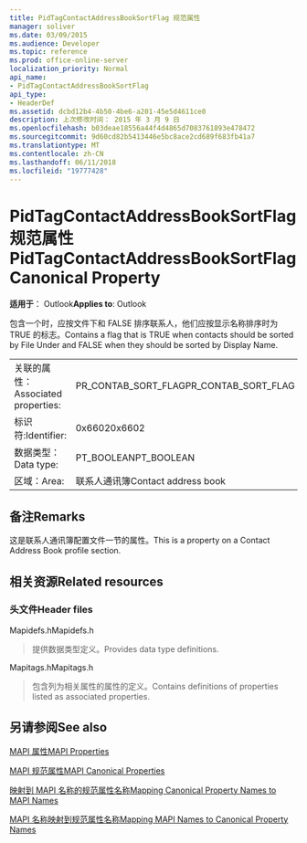 ```yaml
---
title: PidTagContactAddressBookSortFlag 规范属性
manager: soliver
ms.date: 03/09/2015
ms.audience: Developer
ms.topic: reference
ms.prod: office-online-server
localization_priority: Normal
api_name:
- PidTagContactAddressBookSortFlag
api_type:
- HeaderDef
ms.assetid: dcbd12b4-4b50-4be6-a201-45e5d4611ce0
description: 上次修改时间： 2015 年 3 月 9 日
ms.openlocfilehash: b03deae18556a44f4d4865d7083761893e478472
ms.sourcegitcommit: 9d60cd82b5413446e5bc8ace2cd689f683fb41a7
ms.translationtype: MT
ms.contentlocale: zh-CN
ms.lasthandoff: 06/11/2018
ms.locfileid: "19777428"
---
```

# <a name="pidtagcontactaddressbooksortflag-canonical-property"></a><span data-ttu-id="f0cff-103">PidTagContactAddressBookSortFlag 规范属性</span><span class="sxs-lookup"><span data-stu-id="f0cff-103">PidTagContactAddressBookSortFlag Canonical Property</span></span>

  
  
<span data-ttu-id="f0cff-104">**适用于**： Outlook</span><span class="sxs-lookup"><span data-stu-id="f0cff-104">**Applies to**: Outlook</span></span> 
  
<span data-ttu-id="f0cff-105">包含一个时，应按文件下和 FALSE 排序联系人，他们应按显示名称排序时为 TRUE 的标志。</span><span class="sxs-lookup"><span data-stu-id="f0cff-105">Contains a flag that is TRUE when contacts should be sorted by File Under and FALSE when they should be sorted by Display Name.</span></span> 
  
|||
|:-----|:-----|
|<span data-ttu-id="f0cff-106">关联的属性：</span><span class="sxs-lookup"><span data-stu-id="f0cff-106">Associated properties:</span></span>  <br/> |<span data-ttu-id="f0cff-107">PR_CONTAB_SORT_FLAG</span><span class="sxs-lookup"><span data-stu-id="f0cff-107">PR_CONTAB_SORT_FLAG</span></span>  <br/> |
|<span data-ttu-id="f0cff-108">标识符:</span><span class="sxs-lookup"><span data-stu-id="f0cff-108">Identifier:</span></span>  <br/> |<span data-ttu-id="f0cff-109">0x6602</span><span class="sxs-lookup"><span data-stu-id="f0cff-109">0x6602</span></span>  <br/> |
|<span data-ttu-id="f0cff-110">数据类型：</span><span class="sxs-lookup"><span data-stu-id="f0cff-110">Data type:</span></span>  <br/> |<span data-ttu-id="f0cff-111">PT_BOOLEAN</span><span class="sxs-lookup"><span data-stu-id="f0cff-111">PT_BOOLEAN</span></span>  <br/> |
|<span data-ttu-id="f0cff-112">区域：</span><span class="sxs-lookup"><span data-stu-id="f0cff-112">Area:</span></span>  <br/> |<span data-ttu-id="f0cff-113">联系人通讯簿</span><span class="sxs-lookup"><span data-stu-id="f0cff-113">Contact address book</span></span>  <br/> |
   
## <a name="remarks"></a><span data-ttu-id="f0cff-114">备注</span><span class="sxs-lookup"><span data-stu-id="f0cff-114">Remarks</span></span>

<span data-ttu-id="f0cff-115">这是联系人通讯簿配置文件一节的属性。</span><span class="sxs-lookup"><span data-stu-id="f0cff-115">This is a property on a Contact Address Book profile section.</span></span>
  
## <a name="related-resources"></a><span data-ttu-id="f0cff-116">相关资源</span><span class="sxs-lookup"><span data-stu-id="f0cff-116">Related resources</span></span>

### <a name="header-files"></a><span data-ttu-id="f0cff-117">头文件</span><span class="sxs-lookup"><span data-stu-id="f0cff-117">Header files</span></span>

<span data-ttu-id="f0cff-118">Mapidefs.h</span><span class="sxs-lookup"><span data-stu-id="f0cff-118">Mapidefs.h</span></span>
  
> <span data-ttu-id="f0cff-119">提供数据类型定义。</span><span class="sxs-lookup"><span data-stu-id="f0cff-119">Provides data type definitions.</span></span>
    
<span data-ttu-id="f0cff-120">Mapitags.h</span><span class="sxs-lookup"><span data-stu-id="f0cff-120">Mapitags.h</span></span>
  
> <span data-ttu-id="f0cff-121">包含列为相关属性的属性的定义。</span><span class="sxs-lookup"><span data-stu-id="f0cff-121">Contains definitions of properties listed as associated properties.</span></span>
    
## <a name="see-also"></a><span data-ttu-id="f0cff-122">另请参阅</span><span class="sxs-lookup"><span data-stu-id="f0cff-122">See also</span></span>



[<span data-ttu-id="f0cff-123">MAPI 属性</span><span class="sxs-lookup"><span data-stu-id="f0cff-123">MAPI Properties</span></span>](mapi-properties.md)
  
[<span data-ttu-id="f0cff-124">MAPI 规范属性</span><span class="sxs-lookup"><span data-stu-id="f0cff-124">MAPI Canonical Properties</span></span>](mapi-canonical-properties.md)
  
[<span data-ttu-id="f0cff-125">映射到 MAPI 名称的规范属性名称</span><span class="sxs-lookup"><span data-stu-id="f0cff-125">Mapping Canonical Property Names to MAPI Names</span></span>](mapping-canonical-property-names-to-mapi-names.md)
  
[<span data-ttu-id="f0cff-126">MAPI 名称映射到规范属性名称</span><span class="sxs-lookup"><span data-stu-id="f0cff-126">Mapping MAPI Names to Canonical Property Names</span></span>](mapping-mapi-names-to-canonical-property-names.md)

